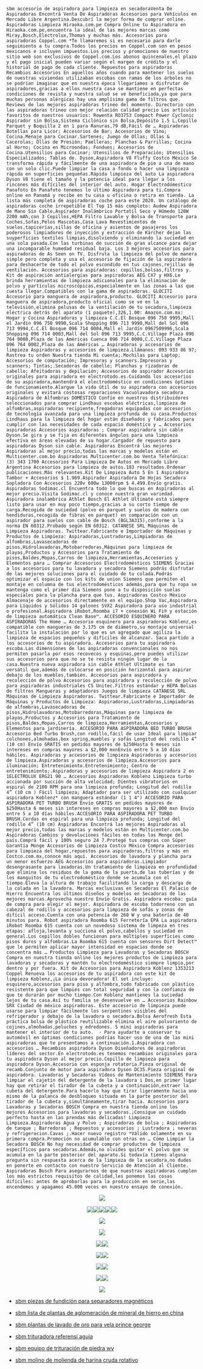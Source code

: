 
```
sbm accesorio de aspiradora para limpieza en secadoraVenta De Aspiradoras Encontrá Venta De Aspiradoras Accesorios para Vehículos en Mercado Libre Argentina.Descubrí la mejor forma de comprar online. Aspiradoras Limpieza Hiraoka.com.pe Compra Online tu Aspiradora en Hiraoka.com.pe,encuentra la ideal de las mejores marcas como Miray,Bosch,Electrolux,Thomas y muchas más. Accesorios para aspiradoras Coppel.com *Te llamaremos si es necesario para darle seguimiento a tu compra.Todos los precios en Coppel.com son en pesos mexicanos e incluyen impuestos.Los precios y promociones de nuestro sitio web son exclusivos de Coppel.com.Los abonos quincenales,el plazo y el pago inicial pueden variar según el margen de crédito y el historial de pago de cada cliente. Repuestos para aspiradoras Recambios Accesorios En aquellos años cuando para mantener los suelos de nuestras viviendas utilizaban escobas con ramas de los árboles no se podrían imaginar que en nuestra época llegaríamos a disfrutar de aspiradores,gracias a ellos nuestra casa se mantiene en perfectas condiciones de revista y nuestra salud se ve beneficiada,ya que para muchas personas alérgicas hay una amplísima gama de filtros que. Reviews de las mejores aspiradoras trineo del momento. Directorio con las aspiradoras trineo con mejor relación calidad precio Los artículos favoritos de nuestros usuarios: Rowenta RO3753 Compact Power Cyclonic Aspirador sin Bolsa,Sistema Ciclónico sin Bolsa,Depósito 1.5 L,Cepillo Parquet y Boquilla 2 en 1 para Ranuras,79 dB,Fácil de … Aspiradoras Botellas para Licor; Accesorios de Bar; Accesorios de Vino; Cocina.Menaje para Cocinar.Sartenes; Juego de Ollas; Ollas & Cacerolas; Ollas de Presión; Paelleras; Planchas & Parrillas; Cocina al Horno; Cocina en Microondas; Fondues; Accesorios de Cocina.Utensilios para Cocinar; Utensilios de Preparación; Utensilios Especializados; Tablas de. Dyson,Aspiradora V8 Fluffy Costco México Se transforma rápida y fácilmente de una aspiradora de pie a una de mano con un solo clic.Puede limpiar la casa a fondo o hacer una limpieza rápida en superficies pequeñas.Rápida limpieza del auto La aspiradora Dyson V8 tiene el tamaño y la potencia ideal para llegar a los rincones más difíciles del interior del auto. Hogar Electrodómestico Panafoto En Panafoto tenemos lo último Aspiradora para ti.Compra online en Panamá y recibe en tu casa u oficina o retira en tienda. La lista más completa de aspiradoras coche para este 2020. Un catálogo de aspiradoras coche irrepetible El Top 15 más completo: Audew Aspiradora de Mano Sin Cable,Aspirador Inalámbrico Portatil Seco y Húmedo 120W 2200 mAh,con 3 Cepillos,HEPA Filtro Lavable y Bolsa de Transporte para Coches,Sofas,Pelos Mascotas,Casa Lava Revestimientos de suelos,tapicerías,sillas de oficina y asientos de pasajeros los poderosos limpiadores de inyección y extracción de Kärcher dejan las suyperficies textiles limpias,disolviendo y eliminando la suciedad en una sola pasada.Con las turbinas de succión de gran alcance para dejar una incomparable humedad residual baja. Los 3 mejores accesorios para aspiradoras de As Seen on TV. Disfruta la limpieza del polvo de manera simple pero completa y usa el accesorio de fijación de la aspiradora para deshacerte de todo el polvo escondido en tus cajones,rejillas de ventilación. Accesorios para aspiradoras: cepillos,bolsas,filtros y. Kit de aspiración antialergias para aspiradoras AEG CX7 y HX6.Le brinda herramientas de limpieza adicionales para la eliminación de polvo y partículas microscópicas,especialmente en las zonas a las que cuesta llegar.Compatibles con la gama de aspiradoras. GLOCITI Accesorio para manguera de aspiradora,producto. GLOCITI Accesorio para manguera de aspiradora,producto oficial como se ve en la televisión,elimina pelusas de la ventilación de tu secadora,limpieza eléctrica detrás del aparato (1 paquete),326,1.00: Amazon.com.mx: Hogar y Cocina Aspiradoras y limpieza C.C.El Bosque 096 750 9995,Mall el Jardín 096 750 9990,Scala Shopping 096 713 9990,Mall del Sol 096 713 9994,C.C.El Bosque 096 714 0004,Mall el Jardín 0967509996,Scala Shopping 096 714 0003,Mall del Sol 096 713 9995,C.C.Village Plaza 096 764 0008,Plaza de las Américas Cuenca 096 714 0000,C.C.Village Plaza 096 764 0002,Plaza de las Américas … Aspiradoras y accesorios de limpieza Aspiradoras y accesorios de limpieza.Llámanos: 093 933 86 97; Rastrea tu orden Nuestra tienda Mi cuenta;.Mochilas para Laptop; Accesorios de computación; Impresoras y scanners.Impresoras y scanners; Tintas;.Secadoras de cabello; Planchas y rizadoras de cabello; Afeitadoras y depilación; Accesorios de aspirador Accesorios originales para aspiradora en electrotodo.es.Cuidando los accesorios de su aspiradora,mantendrá el electrodoméstico en condiciones óptimas de funcionamiento.Alargue la vida útil de su aspiradora con accesorios originales y evitará costosas reparaciones Vacuolavadora secadora Aspiradora de Alfombras DOMÉSTICO Confíe en nuestros distribuidores seleccionados para comprar Lindhaus escobas eléctricas,limpieza de alfombras,aspiradoras recipiente,fregadoras equipadas con accesorios de tecnología avanzada para una limpieza profunda de su casa.Productos Lindhaus para la limpieza del hogar están diseñados y fabricados para cumplir con las necesidades de cada espacio doméstico y … Accesorios aspiradoras Accesorios aspiradoras ; Comprar aspiradora sin cable Dyson.Se gira y se fija en diferentes ángulos para una limpieza efectiva en áreas elevadas de su hogar.Cargador de repuesto para aspiradoras Dyson sin cable. Aspiradoras Encontrá las mejores Aspiradoras al mejor precio,todas las marcas y modelos están en Multicenter.com.bo Aspiradoras Multicenter.com.bo Venta Telefónica: (3) 343 1700 Accesorios Para Limpieza De Autos en Mercado Libre Argentina Accesorios para limpieza de autos.183 resultados.Ordenar publicaciones.Más relevantes.Kit De Limpieza Auto 5 En 1 Aspiradora Tambor + Accesorios $ 1.969.Aspirador Aspiradora De Hojas Secadora Sopladora Con Accesorios 220v 600w 13000rpm $ 4.499.Envío gratis. Aspiradoras Sodimac.cl Encuentra todo lo que buscas en Aspiradoras al mejor precio.Visita Sodimac.cl y conoce nuestra gran variedad. Aspiradora inalambrica Athlet Bosch El Athlet Ultimate está siempre listo para usar en muy poco tiempo,gracias a su corto tiempo de carga.Recogida de suciedad (polvo en parquet y suelos de madera con hendiduras,recogida de fibras en parquet) en comparación con un aspirador para suelos con cable de Bosch (BGL3A315),conforme a la norma EN 60312.Probado según EN 60312. CATANESE SRL Máquinas de Limpieza Aspiradoras. Twittear.Fabricante e Importador de Máquinas y Productos de Limpieza: Aspiradoras,Lustradoras,Limpiadoras de alfombras,Lavasecadoras de pisos,Hidrolavadoras,Motobarredoras,Máquinas para limpieza de playas,Productos y Accesorios para Tratamiento de pisos,Baldes,Mopas,Carros de limpieza,Herramientas,Accesorios y Elementos para … Comprar Accesorios Electrodomésticos SIEMENS Gracias a los accesorios para tu lavadora y secadora Siemens podrás disfrutar de las mejores soluciones para el cuidado de tu colada.Podrás optimizar el espacio con los kits de union Siemens que permiten el montaje en columna de tus electrodomésticos además,para que tu ropa se mantenga como el primer día Siemens pone a tu disposición suelas especiales para la plancha para que tus. Aspiradoras Costco México Almacenaje de accesorios directamente en el equipo.Shop Vac,Aspiradora para Líquidos y Sólidos 14 galones SVX2 Aspiradora para uso industrial o profesional.Aspiradora iRobot,Roomba i7 + conexión Wi Fi® y estación de limpieza automática Clean Base™. ACCESORIO ESQUINERO PARA ASPIRADORAS The Home … Accesorio esquinero para aspiradoras Koblenz,es compatible con mangueras de 3.175 cm de diámetro,su montaje universal facilita la instalación por lo que es un agregado que agiliza la limpieza de espacios pequeños y difíciles de alcanzar. Saca partido a los accesorios de tu aspiradora. Accesorios para tu aspiradora escoba.Las dimensiones de las aspiradoras convencionales no nos permiten pasarla por esos recovecos y esquinas,pero puedes utilizar sus accesorios para que no se te resista ningún lugar de la casa.Nuestra nueva aspiradora sin cable Athlet Ultimate es tan versátil que,además de colocarse en posición horizontal para aspirar debajo de los muebles,también. Accesorios para aspiradora y recolección de polvo Accesorios para aspiradora y recolección de polvo para aspiradoras industriales CS Unitec.Filtros estándar y HEPA Bolsas de filtros Mangueras y adaptadores Juegos de limpieza CATANESE SRL Máquinas de Limpieza Aspiradoras. Twittear.Fabricante e Importador de Máquinas y Productos de Limpieza: Aspiradoras,Lustradoras,Limpiadoras de alfombras,Lavasecadoras de pisos,Hidrolavadoras,Motobarredoras,Máquinas para limpieza de playas,Productos y Accesorios para Tratamiento de pisos,Baldes,Mopas,Carros de limpieza,Herramientas,Accesorios y Elementos para jardinería. ACCESORIO PARA ASPIRADORA BED TURBO BRUSH Accesorio Bed Turbo Brush,con rodillo,fácil de usar Ideal para limpiar colchones,almohadas,box spring,muebles y sofás Longitud del rodillo 4” (10 cm) Envío GRATIS en pedidos mayores de $250Hasta 6 meses sin intereses en compras mayores a $2,000 mxnEnvío entre 5 a 10 días hábiles. Aspiradoras y accesorios de limpieza Aspiradoras y accesorios de limpieza.Aspiradoras y accesorios de limpieza.Accesorios para iluminación; Entretenimiento.Entretenimiento; Centro de entretenimiento;.Aspiradoras y accesorios de limpieza Aspiradora 2 en 1ELECTROLUX ERG21 90 … Accesorios Aspiradoras Koblenz Limpieza turbo accionada por succión de alta velocidad; Dientes vibratorios en espiral de 2100 RPM para una limpieza profunda; Longitud del rodillo 4” (10 cm ) Fácil limpieza; Adaptador para ser utilizado con cualquier aspiradora Koblenz* con manguera estándar (1 1 4") ACCESORIO PARA ASPIRADORA PET TURBO BRUSH Envío GRATIS en pedidos mayores de $250Hasta 6 meses sin intereses en compras mayores a $2,000 mxn Envío entre 5 a 10 días hábiles.ACCESORIO PARA ASPIRADORA PET TURBO BRUSH.Cerdas en espiral para una limpieza profunda; Longitud del rodillo 4” (10 cm) Aspiradoras Encontrá las mejores Aspiradoras al mejor precio,todas las marcas y modelos están en Multicenter.com.bo Aspiradoras Cambios y devoluciones fáciles en todas las Monge del país.Comprá fácil y 100% seguro 24 7.Protegé tus compras con Súper Garantía Monge Accesorios de Limpieza Costco México Compra accesorios para limpieza del hogar,repuestos para aspiradoras,filtros y más en Costco.com.mx,conoce más aquí. Accesorios de lavadora y plancha para un menor esfuerzo AEG Accesorios para aspiradoras.Limpiador desengrasante para lavadoras.Un tratamiento de limpieza en profundidad que elimina los residuos de la goma de la puerta,de las tuberías y de los manguitos de tu electrodoméstico donde se acumula con el tiempo.Eleva la altura de trabajo facilitando la carga y descarga de la colada en la lavadora. Marcas exclusivas en Secadoras El Palacio de Hierro Encuentra los últimos diseños y modelos en Secadoras de las mejores marcas.Aprovecha nuestro Envío Gratis. Aspiradora escoba: guía de compra para elegir el mejor. Aspiradora de escoba todorreno con un cabezal de rodillo y accesorios para limpieza de sofás y zonas de difícil acceso.Cuenta con una potencia de 260 W y una batería de 40 minutos para. Robot aspiradora Roomba 615 Ferretería EPA La aspiradora iRobot Roomba 615 cuenta con un novedoso sistema de limpeza en tres etapas: afloja,levanta y succiona el polvo,cabellos y suciedad en general.Los cepillos dobles funcionan para múltiples superficies como pisos duros y alfombras.La Roomba 615 cuenta con sensores Dirt Detect™ que le permiten aplicar mayor intensidad en espacios donde se concentra más … Productos Limpieza para Lavadoras y Secadoras BOSCH Compra en nuestra tienda online los mejores productos de Limpieza para lavadoras y secadoras y mantén tu electrodoméstico siempre limpio,por dentro y por fuera. Kit de Accesorios para Aspiradora Koblenz 1353213 Coppel Renueva los accesorios de tu aspiradora con este kit de limpieza Koblenz,¡La única devoradora! El set incluye: esquinero,accesorios para piso y alfombra,todo fabricado con plástico resistente para que limpies con total seguridad y con la confianza de que te durarán por mucho tiempo.Con Koblenz mantienes la suciedad lejos de tu casa.Así tu familia se desenvuelve en … Accesorios Rainbow SRX Ciudad de méxico aspiradoras. Este accesorio de limpieza puede usarse para limpiar fácilmente los serpentines visibles del refrigerador y debajo de la lavadora o secadora.Bolsa Aerofresh Esta práctica bolsa de plástico reutilizable elimina el aire polvoriento de cojines,almohadas,peluches y edredones. 5 mini aspiradoras para mantener el interior de tu auto.  · Para ayudarte a conservar tu automóvil en óptimas condiciones podrías hacer uso de una de las mini aspiradoras que te presentamos a continuación.1.Aspiradora con accesorios … Recambios aspiradora Dyson Diseñadores de aspiradoras líderes del sector.En electrotodo.es tenemos recambios originales para tu aspiradora Dyson al mejor precio.Cepillo de limpieza para aspiradora Dyson.Accesorio con esponja rotatoria.Pieza original de recamb.Conjunto de motor para aspiradora Dyson DC35.Pieza original de aspiradora. Lavadoras y Secadoras Vídeos de Mantenimiento SIEMENS Para limpiar el cajetín del detergente de la lavadora i Dos,en primer lugar hay que retirar el tirador de la cubeta y a continuación,extraer la cubeta del detergente.Para hacerlo hay que tirar ligeramente hacia uno mismo de la palanca de desbloqueo situada en la parte posterior del tirador de la cubeta y,simultáneamente,tirar hacia. Accesorios para Lavadoras y Secadoras BOSCH Compra en nuestra tienda online los mejores Accesorios para lavadoras y secadoras.¡Consigue un cuidado perfecto hasta en las prendas más delicadas! Limpieza Limpieza.Aspiradoras Agua y Polvo ; Aspiradoras de bolsa ; Aspiradoras de tanque ; Barredoras ; Repuestos y accesorios ; Lustradora ; neveras y refrigeracion.Cavas ;.Hacer nuevo registro *Válido solamente en su primera compra.Promoción no acumulable con otras en … Cómo Limpiar la Secadora BOSCH No hay necesidad de comprar productos de limpieza específicos para secadoras.Además,no olvides quitar el polvo que se acumula en la parte posterior del aparato.Si todavía tienes alguna pregunta sin respuesta acerca de la limpieza de la secadora,no dudes en ponerte en contacto con nuestro Servicio de Atención al Cliente. Aspiradoras Bosch Para asegurarnos de que nuestras aspiradoras cumplen los más estrictos requisitos de calidad,les ponemos las cosas difíciles: antes de aprobarlas para la producción en serie,las encendemos y apagamos 45.000 veces en nuestro ensayo de conexión. 
```

<div align="center">

<a href="https://es-crusher.shibang-china.com/github&k=sbm+accesorio+de+aspiradora+para+limpieza+en+secadora"><img src="https://static.shibang-china.com/es/crusher/logo.jpg"></a>

<a href="https://es-crusher.shibang-china.com/github&k=sbm+accesorio+de+aspiradora+para+limpieza+en+secadora"><img src="https://static.shibang-china.com/es/crusher/index.jpg"></a><a href="https://es-crusher.shibang-china.com/material.htmlgithub&k=sbm+accesorio+de+aspiradora+para+limpieza+en+secadora"><img src="https://static.shibang-china.com/es/crusher/material.jpg"></a><a href="https://es-crusher.shibang-china.com/application.htmlgithub&k=sbm+accesorio+de+aspiradora+para+limpieza+en+secadora"><img src="https://static.shibang-china.com/es/crusher/application.jpg"></a><a href="https://es-crusher.shibang-china.com/aboutus.htmlgithub&k=sbm+accesorio+de+aspiradora+para+limpieza+en+secadora"><img src="https://static.shibang-china.com/es/crusher/aboutus.jpg"></a><a href="https://es-crusher.shibang-china.com/contact.htmlgithub&k=sbm+accesorio+de+aspiradora+para+limpieza+en+secadora"><img src="https://static.shibang-china.com/es/crusher/contact.jpg"></a>

<a href="https://es-crusher.shibang-china.com/github&k=sbm+accesorio+de+aspiradora+para+limpieza+en+secadora"><img src="https://static.shibang-china.com/es/crusher/banner.jpg"></a>

<a href="https://swt.shibang-china.com/github&k=sbm+accesorio+de+aspiradora+para+limpieza+en+secadora"><img src="https://static.shibang-china.com/es/crusher/text.jpg"></a>

<a href="https://swt.shibang-china.com/github&k=sbm+accesorio+de+aspiradora+para+limpieza+en+secadora"><img src="https://static.shibang-china.com/es/crusher/chat.jpg"></a><a href="https://es-crusher.shibang-china.com/contact.htmlgithub&k=sbm+accesorio+de+aspiradora+para+limpieza+en+secadora"><img src="https://static.shibang-china.com/es/crusher/message.jpg"></a>

<a href="https://es-crusher.shibang-china.com/products/pe.htmlgithub&k=sbm+accesorio+de+aspiradora+para+limpieza+en+secadora"><img src="https://static.shibang-china.com/es/crusher/pe.jpg"></a><a href="https://es-crusher.shibang-china.com/products/pf.htmlgithub&k=sbm+accesorio+de+aspiradora+para+limpieza+en+secadora"><img src="https://static.shibang-china.com/es/crusher/pf.jpg"></a>

<a href="https://es-crusher.shibang-china.com/products/hpt.htmlgithub&k=sbm+accesorio+de+aspiradora+para+limpieza+en+secadora"><img src="https://static.shibang-china.com/es/crusher/hpt.jpg"></a><a href="https://es-crusher.shibang-china.com/products/vsi.htmlgithub&k=sbm+accesorio+de+aspiradora+para+limpieza+en+secadora"><img src="https://static.shibang-china.com/es/crusher/vsi.jpg"></a>

<a href="https://es-crusher.shibang-china.com/products/klv.htmlgithub&k=sbm+accesorio+de+aspiradora+para+limpieza+en+secadora"><img src="https://static.shibang-china.com/es/crusher/klv.jpg"></a><a href="https://es-crusher.shibang-china.com/products/portable.htmlgithub&k=sbm+accesorio+de+aspiradora+para+limpieza+en+secadora"><img src="https://static.shibang-china.com/es/crusher/portable.jpg"></a>

<a href="https://swt.shibang-china.com/github&k=sbm+accesorio+de+aspiradora+para+limpieza+en+secadora"><img src="https://static.shibang-china.com/es/crusher/case.jpg"></a>

</div>


* [sbm piezas de fundición para separadores magnéticos](sbm%20piezas%20de%20fundici%C3%B3n%20para%20separadores%20magn%C3%A9ticos.md)

* [sbm lista de plantas de aglomeración de mineral de hierro en china](sbm%20lista%20de%20plantas%20de%20aglomeraci%C3%B3n%20de%20mineral%20de%20hierro%20en%20china.md)

* [sbm plantas de lavado de oro para vela prince george](sbm%20plantas%20de%20lavado%20de%20oro%20para%20vela%20prince%20george.md)

* [sbm trituradora referensi aguja](sbm%20trituradora%20referensi%20aguja.md)

* [sbm equipo de trituración de piedra wv](sbm%20equipo%20de%20trituraci%C3%B3n%20de%20piedra%20wv.md)

* [sbm molino de molienda de harina cruda rotativo](sbm%20molino%20de%20molienda%20de%20harina%20cruda%20rotativo.md)